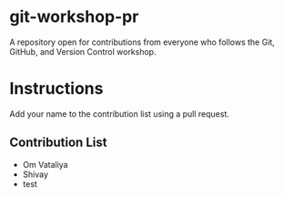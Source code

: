 # git-workshop-pr

A repository open for contributions from everyone who follows the Git, GitHub, and Version Control workshop.

# Instructions

Add your name to the contribution list using a pull request.

## Contribution List

- Om Vataliya
- Shivay
- test